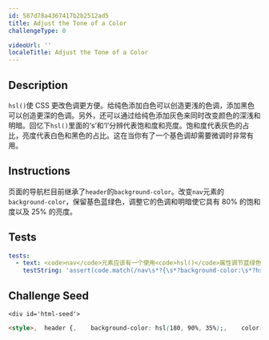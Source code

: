 ```yaml
---
id: 587d78a4367417b2b2512ad5
title: Adjust the Tone of a Color
challengeType: 0

videoUrl: ''
localeTitle: Adjust the Tone of a Color
---
```


## Description
<section id='description'>
<code>hsl()</code>使 CSS 更改色调更方便。给纯色添加白色可以创造更浅的色调，添加黑色可以创造更深的色调。另外，还可以通过给纯色添加灰色来同时改变颜色的深浅和明暗。回忆下<code>hsl()</code>里面的‘s’和‘l’分辨代表饱和度和亮度。饱和度代表灰色的占比，亮度代表白色和黑色的占比。这在当你有了一个基色调却需要微调时非常有用。
</section>

## Instructions
<section id='instructions'>
页面的导航栏目前继承了<code>header</code>的<code>background-color</code>。改变<code>nav</code>元素的<code>background-color</code>，保留基色蓝绿色，调整它的色调和明暗使它具有 80% 的饱和度以及 25% 的亮度。
</section>

## Tests
<section id='tests'>

```yml
tests:
  - text: <code>nav</code>元素应该有一个使用<code>hsl()</code>属性调节蓝绿色调的<code>background-color</code>CSS 属性。
    testString: 'assert(code.match(/nav\s*?{\s*?background-color:\s*?hsl\(180,\s*?80%,\s*?25%\)/gi), "<code>nav</code>元素应该有一个使用<code>hsl()</code>调节蓝绿色调的<code>background-color</code>CSS 属性。");'

```

</section>

## Challenge Seed
<section id='challengeSeed'>

    <div id='html-seed'>
```html
<style>,  header {,    background-color: hsl(180, 90%, 35%);,    color: #FFFFFF;,  },  ,  nav {,  ,  },  ,  h1 {,    text-indent: 10px;,    padding-top: 10px;,  },  ,  nav ul {,    margin: 0px;,    padding: 5px 0px 5px 30px;,  },  ,  nav li {,    display: inline;,    margin-right: 20px;,  },  ,  a {,    text-decoration: none;,    color: inherit;,  },</style>,  ,<header>,  <h1>FCC 中国</h1>,  <nav>,    <ul>,      <li><a href="">首页</a></li>,      <li><a href="">课程</a></li>,      <li><a href="">论坛</a></li>,      <li><a href="">新闻</a></li>,      <li><a href="">设置</a></li>,    </ul>,  </nav>,</header>
```





</div>





</section>

              